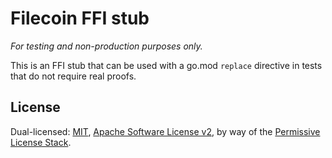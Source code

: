# Filecoin FFI stub

_For testing and non-production purposes only._

This is an FFI stub that can be used with a go.mod `replace` directive
in tests that do not require real proofs.

## License

Dual-licensed: [MIT](./LICENSE-MIT), [Apache Software License v2](./LICENSE-APACHE), by way of the
[Permissive License Stack](https://protocol.ai/blog/announcing-the-permissive-license-stack/).
